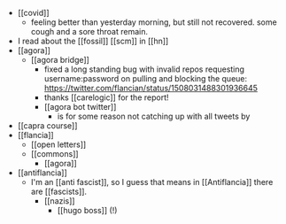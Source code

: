 - [[covid]]
	- feeling better than yesterday morning, but still not recovered. some cough and a sore throat remain.
- I read about the [[fossil]] [[scm]] in [[hn]]
- [[agora]]
	- [[agora bridge]]
		- fixed a long standing bug with invalid repos requesting username:password on pulling and blocking the queue: https://twitter.com/flancian/status/1508031488301936645
		- thanks [[carelogic]] for the report!
		- [[agora bot twitter]]
			- is for some reason not catching up with all tweets by
- [[capra course]]
- [[flancia]]
	- [[open letters]]
	- [[commons]]
		- [[agora]]
- [[antiflancia]]
	- I'm an [[anti fascist]], so I guess that means in [[Antiflancia]] there are [[fascists]].
		- [[nazis]]
			- [[hugo boss]] (!)